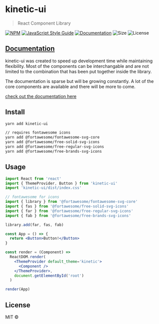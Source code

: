 # kinetic-ui

> React Component Library

[![NPM](https://img.shields.io/npm/v/kinetic-ui.svg)](https://www.npmjs.com/package/kinetic-ui)
[![JavaScript Style Guide](https://img.shields.io/badge/code_style-standard-brightgreen.svg)](https://standardjs.com)
[![Documentation](https://img.shields.io/badge/documentation-yes-brightgreen)](https://aqueous-mountain-73542.herokuapp.com/)
![Size](https://img.shields.io/bundlephobia/min/kinetic-ui/1.2.3)
![License](https://img.shields.io/npm/l/kinetic-ui)

## [Documentation](https://aqueous-mountain-73542.herokuapp.com/)

kinetic-ui was created to speed up development time while maintaining flexibility. Most of the components can be interchangable and are not limited to the combination that has been put together inside the library.

The documentation is sparse but will be growing constantly. A lot of the core components are available and there will be more to come.

[check out the documentation here](https://aqueous-mountain-73542.herokuapp.com)

## Install

```bash
yarn add kinetic-ui

// requires fontawesome icons
yarn add @fortawesome/fontawesome-svg-core
yarn add @fortawesome/free-solid-svg-icons
yarn add @fortawesome/free-regular-svg-icons
yarn add @fortawesome/free-brands-svg-icons
```

## Usage

```jsx
import React from 'react'
import { ThemeProvider, Button } from 'kinetic-ui'
import 'kinetic-ui/dist/index.css'

// fontawesome for icons
import { library } from '@fortawesome/fontawesome-svg-core'
import { fas } from '@fortawesome/free-solid-svg-icons'
import { far } from '@fortawesome/free-regular-svg-icons'
import { fab } from '@fortawesome/free-brands-svg-icons'

library.add(far, fas, fab)

const App = () => {
  return <Button>Button!</Button>
}

const render = (Component) =>
  ReactDOM.render(
    <ThemeProvider default_theme='kinetic'>
      <Component />
    </ThemeProvider>,
    document.getElementById('root')
  )

render(App)
```

## License

MIT © [](https://github.com/)

